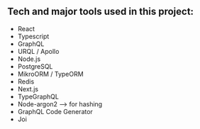 ## Tech and major tools used in this project:

- React
- Typescript
- GraphQL
- URQL / Apollo
- Node.js
- PostgreSQL
- MikroORM / TypeORM
- Redis
- Next.js
- TypeGraphQL
- Node-argon2 --> for hashing
- GraphQL Code Generator
- Joi